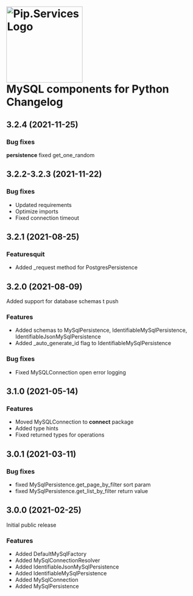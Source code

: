 # <img src="https://uploads-ssl.webflow.com/5ea5d3315186cf5ec60c3ee4/5edf1c94ce4c859f2b188094_logo.svg" alt="Pip.Services Logo" width="200"> <br/> MySQL components for Python Changelog

## <a name="3.2.4"></a> 3.2.4 (2021-11-25)

### Bug fixes
**persistence** fixed get_one_random

## <a name="3.2.2-3.2.3"></a> 3.2.2-3.2.3 (2021-11-22)

### Bug fixes
* Updated requirements
* Optimize imports
* Fixed connection timeout

## <a name="3.2.1"></a> 3.2.1 (2021-08-25)

### Featuresquit
* Added _request method for PostgresPersistence

## <a name="3.2.0"></a> 3.2.0 (2021-08-09)

Added support for database schemas
t push
### Features
* Added schemas to MySqlPersistence, IdentifiableMySqlPersistence, IdentifiableJsonMySqlPersistence
* Added _auto_generate_id flag to IdentifiableMySqlPersistence

### Bug fixes
* Fixed MySQLConnection open error logging

## <a name="3.1.0"></a> 3.1.0 (2021-05-14)

### Features
* Moved MySQLConnection to **connect** package
* Added type hints
* Fixed returned types for operations

## <a name="3.0.1"></a> 3.0.1 (2021-03-11)

### Bug fixes
* fixed MySqlPersistence.get_page_by_filter sort param
* fixed MySqlPersistence.get_list_by_filter return value

## <a name="3.0.0"></a> 3.0.0 (2021-02-25) 

Initial public release

### Features
* Added DefaultMySqlFactory
* Added MySqlConnectionResolver
* Added IdentifiableJsonMySqlPersistence
* Added IdentifiableMySqlPersistence
* Added MySqlConnection
* Added MySqlPersistence